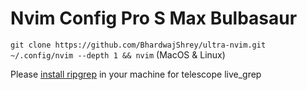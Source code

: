 # Nvim Config Pro S Max Bulbasaur

`git clone https://github.com/BhardwajShrey/ultra-nvim.git ~/.config/nvim --depth 1 && nvim` (MacOS & Linux)

Please [install ripgrep](https://github.com/BurntSushi/ripgrep) in your machine for telescope live_grep
